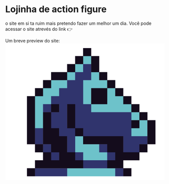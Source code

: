 # Lojinha de action figure

o site em si ta ruim mais pretendo fazer um melhor um dia.
Você pode acessar o site atrevés do link 👉 

Um breve preview do site:
![text](https://raw.githubusercontent.com/ArthurYamori/actionfigure/main/assets/img/icon.png)

